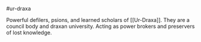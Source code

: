 #ur-draxa 

Powerful defilers, psions, and learned scholars of [[Ur-Draxa]]. They are a council body and draxan university. Acting as power brokers and preservers of lost knowledge.
